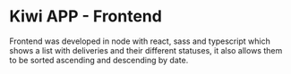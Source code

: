 # Kiwi APP - Frontend

Frontend was developed in node with react, sass and typescript which shows a list with deliveries and their different statuses, it also allows them to be sorted ascending and descending by date.
